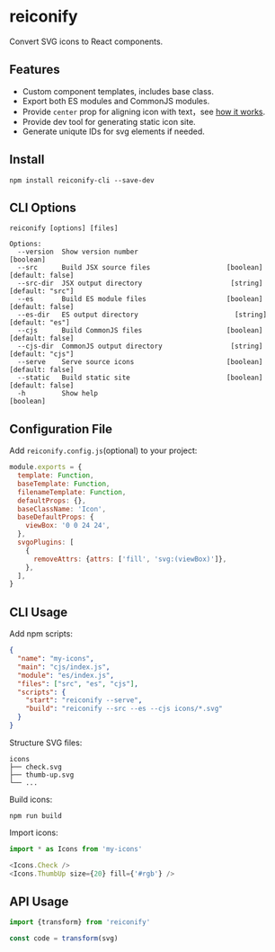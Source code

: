# reiconify

Convert SVG icons to React components.

## Features

- Custom component templates, includes base class.
- Export both ES modules and CommonJS modules.
- Provide `center` prop for aligning icon with text，see [how it works](http://ambar.li/reiconify/md.icons/#/Align).
- Provide dev tool for generating static icon site.
- Generate uniqute IDs for svg elements if needed.

## Install

```
npm install reiconify-cli --save-dev
```

## CLI Options

```
reiconify [options] [files]

Options:
  --version  Show version number                                       [boolean]
  --src      Build JSX source files                   [boolean] [default: false]
  --src-dir  JSX output directory                      [string] [default: "src"]
  --es       Build ES module files                    [boolean] [default: false]
  --es-dir   ES output directory                        [string] [default: "es"]
  --cjs      Build CommonJS files                     [boolean] [default: false]
  --cjs-dir  CommonJS output directory                 [string] [default: "cjs"]
  --serve    Serve source icons                       [boolean] [default: false]
  --static   Build static site                        [boolean] [default: false]
  -h         Show help                                                 [boolean]
```

## Configuration File

Add `reiconify.config.js`(optional) to your project:

```js
module.exports = {
  template: Function,
  baseTemplate: Function,
  filenameTemplate: Function,
  defaultProps: {},
  baseClassName: 'Icon',
  baseDefaultProps: {
    viewBox: '0 0 24 24',
  },
  svgoPlugins: [
    {
      removeAttrs: {attrs: ['fill', 'svg:(viewBox)']},
    },
  ],
}
```

## CLI Usage

Add npm scripts:

```json
{
  "name": "my-icons",
  "main": "cjs/index.js",
  "module": "es/index.js",
  "files": ["src", "es", "cjs"],
  "scripts": {
    "start": "reiconify --serve",
    "build": "reiconify --src --es --cjs icons/*.svg"
  }
}
```

Structure SVG files:

```
icons
├── check.svg
├── thumb-up.svg
└── ...
```

Build icons:

```
npm run build
```

Import icons:

```js
import * as Icons from 'my-icons'

<Icons.Check />
<Icons.ThumbUp size={20} fill={'#rgb'} />
```

## API Usage

```js
import {transform} from 'reiconify'

const code = transform(svg)
```
